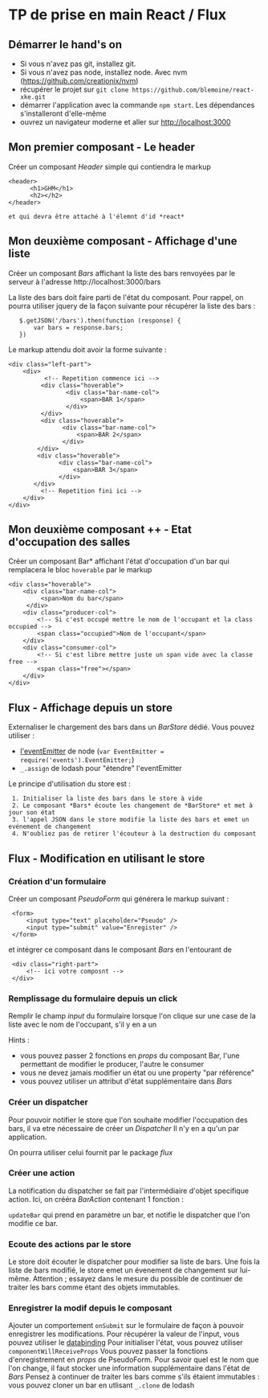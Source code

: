 TP de prise en main React / Flux
================================

Démarrer le hand's on
---------------------

  * Si vous n'avez pas git, installez git.
  * Si vous n'avez pas node, installez node. Avec nvm (https://github.com/creationix/nvm)
  * récupérer le projet sur ```git clone https://github.com/blemoine/react-xke.git```
  * démarrer l'application avec la commande ```npm start```. Les dépendances s'installeront d'elle-même
  * ouvrez un navigateur moderne et aller sur [http://localhost:3000](http://localhost:3000)

Mon premier composant - Le header
---------------------------------

  Créer un composant *Header* simple qui contiendra le markup
  ```
  <header>
        <h1>GHM</h1>    
        <h2></h2>
  </header>
  ```
    
    et qui devra être attaché à l'élemnt d'id *react*
    
Mon deuxième composant - Affichage d'une liste
----------------------------------------------

  Créer un composant *Bars* affichant la liste des bars renvoyées par le serveur à l'adresse http://localhost:3000/bars
  
  La liste des bars doit faire parti de l'état du composant.
  Pour rappel, on pourra utiliser jquery de la façon suivante pour récupérer la liste des bars :
  ```
     $.getJSON('/bars').then(function (response) {
         var bars = response.bars;
     })
  ```
  Le markup attendu doit avoir la forme suivante :
  ```
  <div class="left-part">
      <div>
            <!-- Repetition commence ici -->
           <div class="hoverable">
                  <div class="bar-name-col">
                      <span>BAR 1</span>
                  </div>
           </div>
           <div class="hoverable">
                 <div class="bar-name-col">
                     <span>BAR 2</span>
                 </div>
          </div>
          <div class="hoverable">
                <div class="bar-name-col">
                    <span>BAR 3</span>
                </div>
         </div>
           <!-- Repetition fini ici -->
      </div>
  </div>
  ```
  
Mon deuxième composant ++ - Etat d'occupation des salles
--------------------------------------------------------

  Créer un composant Bar* affichant l'état d'occupation d'un bar qui remplacera le bloc ```hoverable``` par le markup
  ```
  <div class="hoverable">
      <div class="bar-name-col">
           <span>Nom du bar</span>
       </div>
      <div class="producer-col">
          <!-- Si c'est occupé mettre le nom de l'occupant et la class occupied -->
          <span class="occupied">Nom de l'occupant</span>
      </div>
      <div class="consumer-col">
          <!-- Si c'est libre mettre juste un span vide avec la classe free -->
          <span class="free"></span>      
      </div>
  </div>
  ```

Flux - Affichage depuis un store
--------------------------------

   Externaliser le chargement des bars dans un *BarStore* dédié.
   Vous pouvez utiliser :
     
   * [l'eventEmitter](http://nodejs.org/api/events.html) de node (```var EventEmitter = require('events').EventEmitter;```)
   * ```_.assign``` de lodash pour "étendre" l'eventEmitter 
   
   
   
   Le principe d'utilisation du store est :
     
     1. Initialiser la liste des bars dans le store à vide
     2. Le composant *Bars* écoute les changement de *BarStore* et met à jour son état
     3. l'appel JSON dans le store modifie la liste des bars et emet un evénement de changement
     4. N'oubliez pas de retirer l'écouteur à la destruction du composant
     
Flux - Modification en utilisant le store
-----------------------------------------

### Création d'un formulaire

   Créer un composant *PseudoForm* qui générera le markup suivant :
   ```
    <form>        
        <input type="text" placeholder="Pseudo" />
        <input type="submit" value="Enregister" />
    </form>
   ```
    
   et intégrer ce composant dans le composant *Bars* en l'entourant de
   ```
    <div class="right-part">
        <!-- ici votre composnt -->
    </div>
   ```
   


### Remplissage du formulaire depuis un click

   Remplir le champ *input* du formulaire lorsque l'on clique sur une case de la liste avec le nom de l'occupant, s'il 
   y en a un
   
   Hints : 
    
* vous pouvez passer 2 fonctions en *props* du composant Bar, l'une permettant de modifier le producer, l'autre le consumer
* vous ne devez jamais modifier un état ou une property "par référence"
* vous pouvez utiliser un attribut d'état supplémentaire dans *Bars* 

### Créer un dispatcher

Pour pouvoir notifier le store que l'on souhaite modifier l'occupation des bars, il va etre nécessaire de créer un *Dispatcher*
Il n'y en a qu'un par application.

On pourra utiliser celui fournit par le package *flux*

### Créer une action

La notification du dispatcher se fait par l'intermédiaire d'objet specifique action.
Ici, on crééra *BarAction* contenant 1 fonction :

```updateBar``` qui prend en paramètre un bar, et notifie le dispatcher que l'on modifie ce bar.
      
### Ecoute des actions par le store

Le store doit écouter le dispatcher pour modifier sa liste de bars. 
Une fois la liste de bars modifié, le store emet un évenement de changement sur lui-même.
Attention ; essayez dans le mesure du possible de continuer de traiter les bars comme étant des objets immutables.

### Enregistrer la modif depuis le composant

Ajouter un comportement ```onSubmit``` sur le formulaire de façon à pouvoir enregistrer les modifications.
Pour récupérer la valeur de l'input, vous pouvez utiliser le [databinding](http://facebook.github.io/react/docs/two-way-binding-helpers.html)
Pour initialiser l'état, vous pouvez utiliser ```componentWillReceiveProps```
Vous pouvez passer la fonctions d'enregistrement en *props* de PseudoForm.
Pour savoir quel est le nom que l'on change, il faut stocker une information supplémentaire dans l'état de *Bars*
Pensez à continuer de traiter les bars comme s'ils étaient immutables : vous pouvez cloner un bar en utlisant ```_.clone``` de lodash

  
  
  
